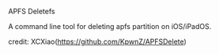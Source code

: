 APFS Deletefs

A command line tool for deleting apfs partition on iOS/iPadOS.

credit: XCXiao(https://github.com/KpwnZ/APFSDelete)
